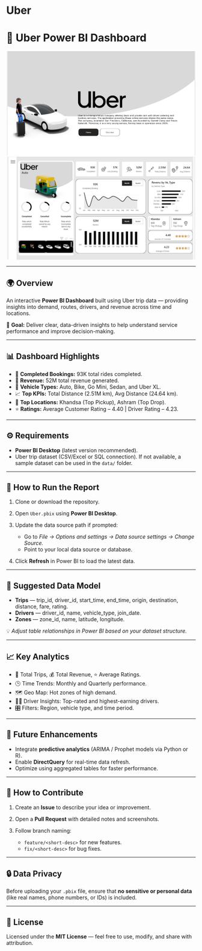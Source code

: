 # Uber
# 🚖 Uber Power BI Dashboard

![Uber Dashboard Preview](Uber1.jpg)
![Uber Dashboard Insights](Uber2.jpg)

---

## 🌍 Overview

An interactive **Power BI Dashboard** built using Uber trip data — providing insights into demand, routes, drivers, and revenue across time and locations.

🎯 **Goal:** Deliver clear, data-driven insights to help understand service performance and improve decision-making.

---

## 📊 Dashboard Highlights

* 🚗 **Completed Bookings:** 93K total rides completed.
* 💸 **Revenue:** 52M total revenue generated.
* 🛵 **Vehicle Types:** Auto, Bike, Go Mini, Sedan, and Uber XL.
* 📈 **Top KPIs:** Total Distance (2.51M km), Avg Distance (24.64 km).
* 🌆 **Top Locations:** Khandsa (Top Pickup), Ashram (Top Drop).
* ⭐ **Ratings:** Average Customer Rating – 4.40 | Driver Rating – 4.23.

---

## ⚙️ Requirements

* **Power BI Desktop** (latest version recommended).
* Uber trip dataset (CSV/Excel or SQL connection). If not available, a sample dataset can be used in the `data/` folder.

---

## 🧭 How to Run the Report

1. Clone or download the repository.
2. Open `Uber.pbix` using **Power BI Desktop**.
3. Update the data source path if prompted:

   * Go to *File → Options and settings → Data source settings → Change Source.*
   * Point to your local data source or database.
4. Click **Refresh** in Power BI to load the latest data.

---

## 🧱 Suggested Data Model

* **Trips** — trip_id, driver_id, start_time, end_time, origin, destination, distance, fare, rating.
* **Drivers** — driver_id, name, vehicle_type, join_date.
* **Zones** — zone_id, name, latitude, longitude.

💡 *Adjust table relationships in Power BI based on your dataset structure.*

---

## 📈 Key Analytics

* 🚗 Total Trips, 💰 Total Revenue, ⭐ Average Ratings.
* 🕒 Time Trends: Monthly and Quarterly performance.
* 🗺️ Geo Map: Hot zones of high demand.
* 👨‍✈️ Driver Insights: Top-rated and highest-earning drivers.
* 🎛️ Filters: Region, vehicle type, and time period.

---

## 🚀 Future Enhancements

* Integrate **predictive analytics** (ARIMA / Prophet models via Python or R).
* Enable **DirectQuery** for real-time data refresh.
* Optimize using aggregated tables for faster performance.

---

## 🤝 How to Contribute

1. Create an **Issue** to describe your idea or improvement.
2. Open a **Pull Request** with detailed notes and screenshots.
3. Follow branch naming:

   * `feature/<short-desc>` for new features.
   * `fix/<short-desc>` for bug fixes.

---

## 🔒 Data Privacy

Before uploading your `.pbix` file, ensure that **no sensitive or personal data** (like real names, phone numbers, or IDs) is included.

---

## 📜 License

Licensed under the **MIT License** — feel free to use, modify, and share with attribution.


